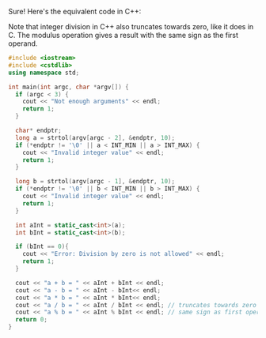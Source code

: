Sure! Here's the equivalent code in C++:

Note that integer division in C++ also truncates towards zero, like it does in C.
The modulus operation gives a result with the same sign as the first operand. 

```cpp
#include <iostream>
#include <cstdlib>
using namespace std;

int main(int argc, char *argv[]) {
  if (argc < 3) {
    cout << "Not enough arguments" << endl;
    return 1;
  }

  char* endptr;
  long a = strtol(argv[argc - 2], &endptr, 10);
  if (*endptr != '\0' || a < INT_MIN || a > INT_MAX) {
    cout << "Invalid integer value" << endl;
    return 1;
  }

  long b = strtol(argv[argc - 1], &endptr, 10);
  if (*endptr != '\0' || b < INT_MIN || b > INT_MAX) {
    cout << "Invalid integer value" << endl;
    return 1;
  }

  int aInt = static_cast<int>(a);
  int bInt = static_cast<int>(b);

  if (bInt == 0){
    cout << "Error: Division by zero is not allowed" << endl;
    return 1;
  }

  cout << "a + b = " << aInt + bInt << endl;
  cout << "a - b = " << aInt - bInt<< endl;
  cout << "a * b = " << aInt * bInt<< endl;
  cout << "a / b = " << aInt / bInt << endl; // truncates towards zero 
  cout << "a % b = " << aInt % bInt << endl; // same sign as first operand.
  return 0;
}
```
